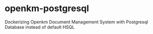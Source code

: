 # openkm-postgresql
Dockerizing Openkm Document Management System  with Postgresql Database instead of default HSQL
